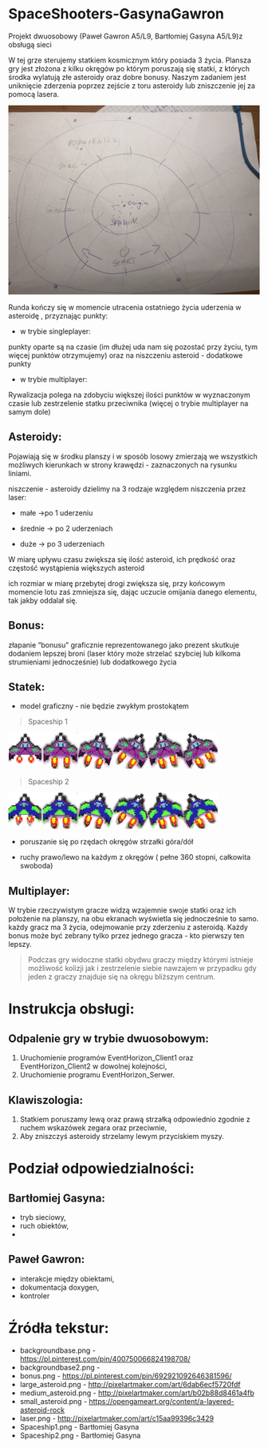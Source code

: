 # SpaceShooters-GasynaGawron



Projekt dwuosobowy (Paweł Gawron A5/L9, Bartłomiej Gasyna A5/L9)z obsługą sieci 

W tej grze sterujemy statkiem kosmicznym który posiada 3 życia. Plansza gry jest złożona z kilku okręgów po którym poruszają się statki, z których środka wylatują złe asteroidy oraz dobre bonusy. Naszym zadaniem jest uniknięcie zderzenia poprzez zejście z toru asteroidy lub zniszczenie jej za pomocą lasera.

 
![](https://github.com/BartlomiejGasyna/EventHorizon/blob/master/makieta.jpeg)

Runda kończy się w momencie utracenia ostatniego życia uderzenia w asteroidę , przyznając punkty:

* w trybie singleplayer:

punkty oparte są na czasie (im dłużej uda nam się pozostać przy życiu, tym więcej punktów otrzymujemy) oraz na niszczeniu asteroid - dodatkowe punkty

 

* w trybie multiplayer:

Rywalizacja polega na zdobyciu większej ilości punktów w wyznaczonym czasie lub zestrzelenie statku przeciwnika (więcej o trybie multiplayer na samym dole)

 

## Asteroidy: 

Pojawiają się w środku planszy i w sposób losowy zmierzają we wszystkich możliwych kierunkach w strony krawędzi - zaznaczonych na rysunku liniami.

niszczenie - asteroidy dzielimy na 3 rodzaje względem niszczenia przez laser:

 

* małe ->po 1 uderzeniu

* średnie -> po 2 uderzeniach

* duże -> po 3 uderzeniach

 

W miarę upływu czasu zwiększa się ilość asteroid, ich prędkość oraz częstość wystąpienia większych asteroid

 

ich rozmiar w miarę przebytej drogi zwiększa się, przy końcowym momencie lotu zaś zmniejsza się, dając uczucie omijania danego elementu, tak jakby oddalał się.

 

## Bonus:

złapanie “bonusu” graficznie reprezentowanego jako prezent skutkuje dodaniem lepszej broni (laser który może strzelać szybciej lub kilkoma strumieniami jednocześnie) lub dodatkowego życia

## Statek:

* model graficzny - nie będzie zwykłym prostokątem

>Spaceship 1

![](https://github.com/BartlomiejGasyna/EventHorizon/blob/master/sfml%20projekt/Spaceship1.png)

>Spaceship 2

![](https://github.com/BartlomiejGasyna/EventHorizon/blob/master/sfml%20projekt/Spaceship2.png)
* poruszanie się po rzędach okręgów strzałki góra/dół

* ruchy prawo/lewo na każdym z okręgów ( pełne 360 stopni, całkowita swoboda)





## Multiplayer:

W trybie rzeczywistym gracze widzą wzajemnie swoje statki oraz ich położenie na planszy, na obu ekranach wyświetla się jednocześnie to samo. każdy gracz ma 3 życia, odejmowanie przy zderzeniu z asteroidą. Każdy bonus może być zebrany tylko przez jednego gracza - kto pierwszy ten lepszy.



>Podczas gry widoczne statki obydwu graczy między którymi istnieje możliwość kolizji jak i zestrzelenie siebie nawzajem w przypadku gdy jeden z graczy znajduje się na okręgu bliższym centrum. 

# Instrukcja obsługi:

## Odpalenie gry w trybie dwuosobowym:
1. Uruchomienie programów EventHorizon_Client1 oraz EventHorizon_Client2 w dowolnej kolejności,
2. Uruchomienie programu EventHorizon_Serwer.

## Klawiszologia:
1. Statkiem poruszamy lewą oraz prawą strzałką odpowiednio zgodnie z ruchem wskazówek zegara oraz przeciwnie,
2. Aby zniszczyś asteroidy strzelamy lewym przyciskiem myszy.

# Podział odpowiedzialności:
## Bartłomiej Gasyna:
- tryb sieciowy,
- ruch obiektów,
-

## Paweł Gawron:
- interakcje między obiektami,
- dokumentacja doxygen,
- kontroler

# Źródła tekstur:
- backgroundbase.png - https://pl.pinterest.com/pin/400750066824198708/
- backgroundbase2.png - 
- bonus.png - https://pl.pinterest.com/pin/692921092646381596/
- large_asteroid.png - http://pixelartmaker.com/art/6dab6ecf5720fdf
- medium_asteroid.png - http://pixelartmaker.com/art/b02b88d8461a4fb
- small_asteroid.png - https://opengameart.org/content/a-layered-asteroid-rock
- laser.png - http://pixelartmaker.com/art/c15aa99396c3429
- Spaceship1.png - Bartłomiej Gasyna
- Spaceship2.png - Bartłomiej Gasyna
